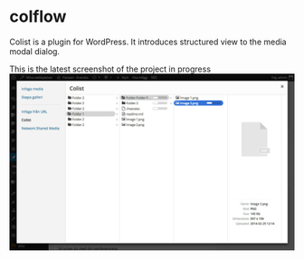 colflow
=======

Colist is a plugin for WordPress. It introduces structured view to the media modal dialog.

This is the latest screenshot of the project in progress 
![alt tag](screenshot-01.jpg)